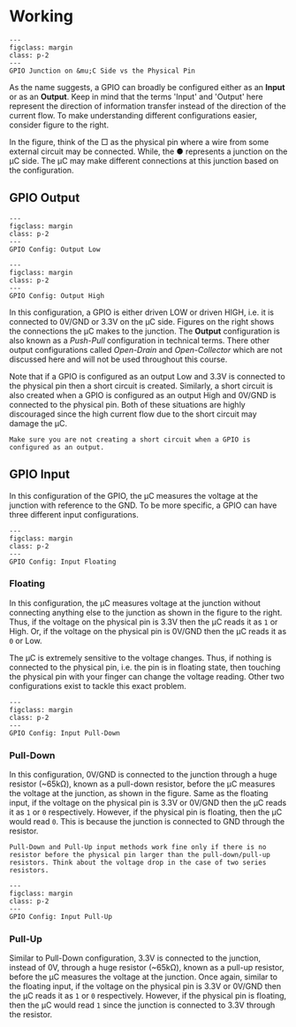 # Working
```{figure} ./figs/ucOut.svg
---
figclass: margin
class: p-2
---
GPIO Junction on &mu;C Side vs the Physical Pin
```
As the name suggests, a GPIO can broadly be configured either as an **Input** or as an **Output**. Keep in mind that the terms 'Input' and 'Output' here represent the direction of information transfer instead of the direction of the current flow. To make understanding different configurations easier, consider figure to the right.

In the figure, think of the &squ; as the physical pin where a wire from some external circuit may be connected. While, the &#x25CF; represents a junction on the &mu;C side. The &mu;C may make different connections at this junction based on the configuration.

## GPIO Output
```{figure} ./figs/ucOutLow.svg
---
figclass: margin
class: p-2
---
GPIO Config: Output Low
```
```{figure} ./figs/ucOutHigh.svg
---
figclass: margin
class: p-2
---
GPIO Config: Output High
```
In this configuration, a GPIO is either driven LOW or driven HIGH, i.e. it is connected to 0V/GND or 3.3V on the &mu;C side. Figures on the right shows the connections the &mu;C makes to the junction. The **Output** configuration is also known as a *Push-Pull* configuration in technical terms. There other output configurations called *Open-Drain* and *Open-Collector* which are not discussed here and will not be used throughout this course.

Note that if a GPIO is configured as an output Low and 3.3V is connected to the physical pin then a short circuit is created. Similarly, a short circuit is also created when a GPIO is configured as an output High and 0V/GND is connected to the physical pin. Both of these situations are highly discouraged since the high current flow due to the short circuit may damage the &mu;C.
```{attention}
Make sure you are not creating a short circuit when a GPIO is configured as an output.
```

## GPIO Input
In this configuration of the GPIO, the &mu;C measures the voltage at the junction with reference to the GND. To be more specific, a GPIO can have three different input configurations.
```{figure} ./figs/ucOut.svg
---
figclass: margin
class: p-2
---
GPIO Config: Input Floating
```
### Floating
In this configuration, the &mu;C measures voltage at the junction without connecting anything else to the junction as shown in the figure to the right. Thus, if the voltage on the physical pin is 3.3V then the &mu;C reads it as `1` or High. Or, if the voltage on the physical pin is 0V/GND then the &mu;C reads it as `0` or Low. 

The &mu;C is extremely sensitive to the voltage changes. Thus, if nothing is connected to the physical pin, i.e. the pin is in floating state, then touching the physical pin with your finger can change the voltage reading. Other two configurations exist to tackle this exact problem.
```{figure} ./figs/ucOutPd.svg
---
figclass: margin
class: p-2
---
GPIO Config: Input Pull-Down
```
### Pull-Down
In this configuration, 0V/GND is connected to the junction through a huge resistor (~65k&Omega;), known as a pull-down resistor, before the &mu;C measures the voltage at the junction, as shown in the figure. Same as the floating input, if the voltage on the physical pin is 3.3V or 0V/GND then the &mu;C reads it as `1` or `0` respectively. However, if the physical pin is floating, then the &mu;C would read `0`. This is because the junction is connected to GND through the resistor.
```{note}
Pull-Down and Pull-Up input methods work fine only if there is no resistor before the physical pin larger than the pull-down/pull-up resistors. Think about the voltage drop in the case of two series resistors.
```
```{figure} ./figs/ucOutPu.svg
---
figclass: margin
class: p-2
---
GPIO Config: Input Pull-Up
```
### Pull-Up
Similar to Pull-Down configuration, 3.3V is connected to the junction, instead of 0V, through a huge resistor (~65k&Omega;), known as a pull-up resistor, before the &mu;C measures the voltage at the junction. Once again, similar to the floating input, if the voltage on the physical pin is 3.3V or 0V/GND then the &mu;C reads it as `1` or `0` respectively. However, if the physical pin is floating, then the &mu;C would read `1` since the junction is connected to 3.3V through the resistor.